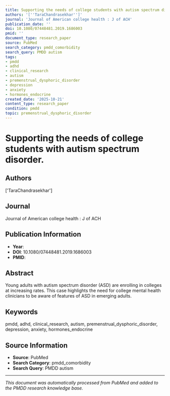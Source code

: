 ```yaml
---
title: Supporting the needs of college students with autism spectrum disorder.
authors: '[''TaraChandrasekhar'']'
journal: 'Journal of American college health : J of ACH'
publication_date: ''
doi: 10.1080/07448481.2019.1686003
pmid: ''
document_type: research_paper
source: PubMed
search_category: pmdd_comorbidity
search_query: PMDD autism
tags:
- pmdd
- adhd
- clinical_research
- autism
- premenstrual_dysphoric_disorder
- depression
- anxiety
- hormones_endocrine
created_date: '2025-10-21'
content_type: research_paper
condition: pmdd
topic: premenstrual_dysphoric_disorder
---
```


# Supporting the needs of college students with autism spectrum disorder.

## Authors
['TaraChandrasekhar']

## Journal
Journal of American college health : J of ACH

## Publication Information
- **Year**: 
- **DOI**: 10.1080/07448481.2019.1686003
- **PMID**: 

## Abstract
Young adults with autism spectrum disorder (ASD) are enrolling in colleges at increasing rates. This case highlights the need for college mental health clinicians to be aware of features of ASD in emerging adults.

## Keywords
pmdd, adhd, clinical_research, autism, premenstrual_dysphoric_disorder, depression, anxiety, hormones_endocrine

## Source Information
- **Source**: PubMed
- **Search Category**: pmdd_comorbidity
- **Search Query**: PMDD autism

---
*This document was automatically processed from PubMed and added to the PMDD research knowledge base.*
